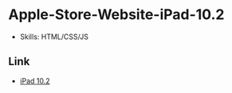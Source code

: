 # Apple-Store-Website-iPad-10.2

- Skills: HTML/CSS/JS

## Link

- [iPad 10.2](https://apple-store-website-i-pad-10-2.vercel.app/)
